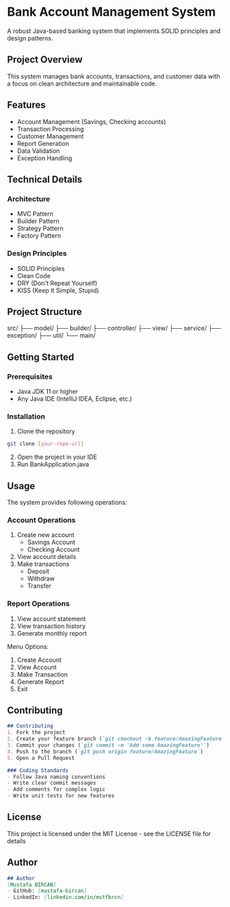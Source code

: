 # Bank Account Management System

A robust Java-based banking system that implements SOLID principles and design patterns.

## Project Overview
This system manages bank accounts, transactions, and customer data with a focus on clean architecture and maintainable code.

## Features
- Account Management (Savings, Checking accounts)
- Transaction Processing
- Customer Management
- Report Generation
- Data Validation
- Exception Handling

## Technical Details
### Architecture
- MVC Pattern
- Builder Pattern
- Strategy Pattern
- Factory Pattern

### Design Principles
- SOLID Principles
- Clean Code
- DRY (Don't Repeat Yourself)
- KISS (Keep It Simple, Stupid)

## Project Structure


src/
├── model/
├── builder/
├── controller/
├── view/
├── service/
├── exception/
├── util/
└── main/




## Getting Started
### Prerequisites
- Java JDK 11 or higher
- Any Java IDE (IntelliJ IDEA, Eclipse, etc.)

### Installation
1. Clone the repository
```bash
git clone [your-repo-url]
```
2. Open the project in your IDE
3. Run BankApplication.java

## Usage
The system provides following operations:

### Account Operations
1. Create new account
   - Savings Account
   - Checking Account
2. View account details
3. Make transactions
   - Deposit
   - Withdraw
   - Transfer

### Report Operations
1. View account statement
2. View transaction history
3. Generate monthly report

Menu Options:
1. Create Account
2. View Account
3. Make Transaction
4. Generate Report
5. Exit


## Contributing
```markdown
## Contributing
1. Fork the project
2. Create your feature branch (`git checkout -b feature/AmazingFeature`)
3. Commit your changes (`git commit -m 'Add some AmazingFeature'`)
4. Push to the branch (`git push origin feature/AmazingFeature`)
5. Open a Pull Request

### Coding Standards
- Follow Java naming conventions
- Write clear commit messages
- Add comments for complex logic
- Write unit tests for new features
```

## License
This project is licensed under the MIT License - see the LICENSE file for details

## Author
```markdown
## Author
[Mustafa BİRCAN]
- GitHub: [mustafa-bircan]
- LinkedIn: [linkedin.com/in/mstfbrcn]
```
